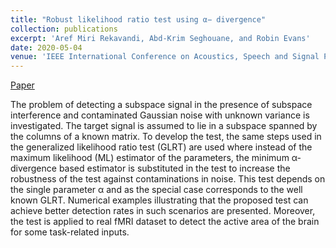 ```yaml
---
title: "Robust likelihood ratio test using α− divergence"
collection: publications
excerpt: 'Aref Miri Rekavandi, Abd-Krim Seghouane, and Robin Evans'
date: 2020-05-04
venue: 'IEEE International Conference on Acoustics, Speech and Signal Processing (ICASSP)'
---
```

[Paper](https://ieeexplore.ieee.org/abstract/document/9053881)

The problem of detecting a subspace signal in the presence of subspace interference and contaminated Gaussian noise with unknown variance is investigated. The target signal is assumed to lie in a subspace spanned by the columns of a known matrix. To develop the test, the same steps used in the generalized likelihood ratio test (GLRT) are used where instead of the maximum likelihood (ML) estimator of the parameters, the minimum α-divergence based estimator is substituted in the test to increase the robustness of the test against contaminations in noise. This test depends on the single parameter α and as the special case corresponds to the well known GLRT. Numerical examples illustrating that the proposed test can achieve better detection rates in such scenarios are presented. Moreover, the test is applied to real fMRI dataset to detect the active area of the brain for some task-related inputs.


